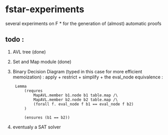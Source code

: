# fstar-experiments
several experiments on F * for the generation of (almost) automatic proofs

## todo : 
1. AVL tree (done)
2. Set and Map module (done)
3. Binary Decision Diagram (typed in this case for more efficient memoization) : apply + restrict + simplify + the eval_node equivalence :

        Lemma 
            (requres
                MapAVL.member b1.node b1 table.map /\
                MapAVL.member b2.node b2 table.map /\ 
                (forall f. eval_node f b1 == eval_node f b2)
            ) 
            
            (ensures (b1 == b2))
        
4. eventualy a SAT solver